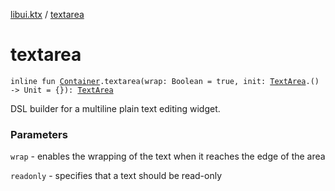 [libui.ktx](README.md) / [textarea](textarea.md)

# textarea

`inline fun `[`Container`](-container/README.md)`.textarea(wrap: Boolean = true, init: `[`TextArea`](-text-area/README.md)`.() -> Unit = {}): `[`TextArea`](-text-area/README.md)

DSL builder for a multiline plain text editing widget.

### Parameters

`wrap` - enables the wrapping of the text when it reaches the edge of the area

`readonly` - specifies that a text should be read-only
